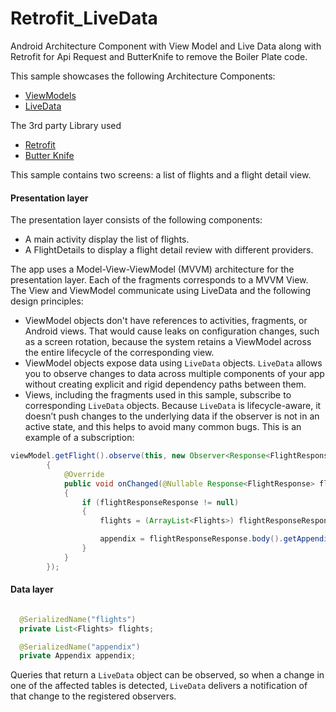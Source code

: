 # Retrofit_LiveData


Android Architecture Component with View Model and Live Data along with Retrofit for Api Request and ButterKnife to remove
the Boiler Plate code.


This sample showcases the following Architecture Components:

* [ViewModels](https://developer.android.com/reference/android/arch/lifecycle/ViewModel.html)
* [LiveData](https://developer.android.com/reference/android/arch/lifecycle/LiveData.html)

The 3rd party Library used

* [Retrofit](http://square.github.io/retrofit/)
* [Butter Knife](http://jakewharton.github.io/butterknife/)

This sample contains two screens: a list of flights and a flight detail view.

#### Presentation layer

The presentation layer consists of the following components:
* A main activity display the list of flights.
* A FlightDetails to display a flight detail review with different providers.

The app uses a Model-View-ViewModel (MVVM) architecture for the presentation layer. Each of the fragments corresponds to a MVVM View. The View and ViewModel communicate  using LiveData and the following design principles:

* ViewModel objects don't have references to activities, fragments, or Android views. That would cause leaks on configuration changes, such as a screen rotation, because the system retains a ViewModel across the entire lifecycle of the corresponding view.
* ViewModel objects expose data using `LiveData` objects. `LiveData` allows you to observe changes to data across multiple components of your app without creating explicit and rigid dependency paths between them.
* Views, including the fragments used in this sample, subscribe to corresponding `LiveData` objects. Because `LiveData` is lifecycle-aware, it doesn’t push changes to the underlying data if the observer is not in an active state, and this helps to avoid many common bugs. This is an example of a subscription:

```java
viewModel.getFlight().observe(this, new Observer<Response<FlightResponse>>()
        {
            @Override
            public void onChanged(@Nullable Response<FlightResponse> flightResponseResponse)
            {
                if (flightResponseResponse != null)
                {
                    flights = (ArrayList<Flights>) flightResponseResponse.body().getFlights();

                    appendix = flightResponseResponse.body().getAppendix();
                }
            }
        });
  ```      
  #### Data layer
  ```java
  
    @SerializedName("flights")
    private List<Flights> flights;

    @SerializedName("appendix")
    private Appendix appendix;
```

Queries that return a `LiveData` object can be observed, so when  a change in one of the affected tables is detected, `LiveData` delivers a notification of that change to the registered observers.
